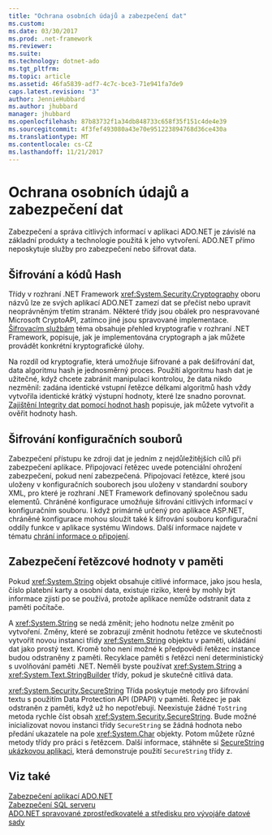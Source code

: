 ```yaml
---
title: "Ochrana osobních údajů a zabezpečení dat"
ms.custom: 
ms.date: 03/30/2017
ms.prod: .net-framework
ms.reviewer: 
ms.suite: 
ms.technology: dotnet-ado
ms.tgt_pltfrm: 
ms.topic: article
ms.assetid: 46fa5839-adf7-4c7c-bce3-71e941fa7de9
caps.latest.revision: "3"
author: JennieHubbard
ms.author: jhubbard
manager: jhubbard
ms.openlocfilehash: 87b83732f1a34db848733c658f35f151c4de4e39
ms.sourcegitcommit: 4f3fef493080a43e70e951223894768d36ce430a
ms.translationtype: MT
ms.contentlocale: cs-CZ
ms.lasthandoff: 11/21/2017
---
```

# <a name="privacy-and-data-security"></a>Ochrana osobních údajů a zabezpečení dat
Zabezpečení a správa citlivých informací v aplikaci ADO.NET je závislé na základní produkty a technologie použitá k jeho vytvoření. ADO.NET přímo neposkytuje služby pro zabezpečení nebo šifrovat data.  
  
## <a name="cryptography-and-hash-codes"></a>Šifrování a kódů Hash  
 Třídy v rozhraní .NET Framework <xref:System.Security.Cryptography> oboru názvů lze ze svých aplikací ADO.NET zamezí dat se přečíst nebo upravit neoprávněným třetím stranám. Některé třídy jsou obálek pro nespravované Microsoft CryptoAPI, zatímco jiné jsou spravované implementace. [Šifrovacím službám](http://msdn.microsoft.com/en-us/68a1e844-c63c-44af-9247-f6716eb23781) téma obsahuje přehled kryptografie v rozhraní .NET Framework, popisuje, jak je implementována cryptograph a jak můžete provádět konkrétní kryptografické úlohy.  
  
 Na rozdíl od kryptografie, která umožňuje šifrované a pak dešifrování dat, data algoritmu hash je jednosměrný proces. Použití algoritmu hash dat je užitečné, když chcete zabránit manipulaci kontrolou, že data nikdo nezměnil: zadána identické vstupní řetězce délkami algoritmů hash vždy vytvořila identické krátký výstupní hodnoty, které lze snadno porovnat. [Zajištění Integrity dat pomocí hodnot hash](../../../../docs/standard/security/ensuring-data-integrity-with-hash-codes.md) popisuje, jak můžete vytvořit a ověřit hodnoty hash.  
  
## <a name="encrypting-configuration-files"></a>Šifrování konfiguračních souborů  
 Zabezpečení přístupu ke zdroji dat je jedním z nejdůležitějších cílů při zabezpečení aplikace. Připojovací řetězec uvede potenciální ohrožení zabezpečení, pokud není zabezpečená. Připojovací řetězce, které jsou uloženy v konfiguračních souborech jsou uloženy v standardní soubory XML, pro které je rozhraní .NET Framework definovaný společnou sadu elementů. Chráněné konfigurace umožňuje šifrování citlivých informací v konfiguračním souboru. I když primárně určený pro aplikace ASP.NET, chráněné konfigurace mohou sloužit také k šifrování souboru konfigurační oddíly funkce v aplikace systému Windows. Další informace najdete v tématu [chrání informace o připojení](../../../../docs/framework/data/adonet/protecting-connection-information.md).  
  
## <a name="securing-string-values-in-memory"></a>Zabezpečení řetězcové hodnoty v paměti  
 Pokud <xref:System.String> objekt obsahuje citlivé informace, jako jsou hesla, číslo platební karty a osobní data, existuje riziko, které by mohly být informace zjistí po se používá, protože aplikace nemůže odstranit data z paměti počítače.  
  
 A <xref:System.String> se nedá změnit; jeho hodnotu nelze změnit po vytvoření. Změny, které se zobrazují změnit hodnotu řetězce ve skutečnosti vytvořit novou instanci třídy <xref:System.String> objektu v paměti, ukládání dat jako prostý text. Kromě toho není možné k předpovědi řetězec instance budou odstraněny z paměti. Recyklace paměti s řetězci není deterministický s uvolňování paměti .NET. Neměli byste používat <xref:System.String> a <xref:System.Text.StringBuilder> třídy, pokud je skutečně citlivá data.  
  
 <xref:System.Security.SecureString> Třída poskytuje metody pro šifrování textu s použitím Data Protection API (DPAPI) v paměti. Řetězec je pak odstraněn z paměti, když už ho nepotřebují. Neexistuje žádné `ToString` metoda rychle číst obsah <xref:System.Security.SecureString>. Bude možné inicializovat novou instanci třídy `SecureString` se žádná hodnota nebo předání ukazatele na pole <xref:System.Char> objekty. Potom můžete různé metody třídy pro práci s řetězcem. Další informace, stáhněte si [SecureString ukázkovou aplikaci](http://go.microsoft.com/fwlink/?LinkId=120418), která demonstruje použití `SecureString` třídy z.  
  
## <a name="see-also"></a>Viz také  
 [Zabezpečení aplikací ADO.NET](../../../../docs/framework/data/adonet/securing-ado-net-applications.md)  
 [Zabezpečení SQL serveru](../../../../docs/framework/data/adonet/sql/sql-server-security.md)  
 [ADO.NET spravované zprostředkovatelé a středisku pro vývojáře datové sady](http://go.microsoft.com/fwlink/?LinkId=217917)
